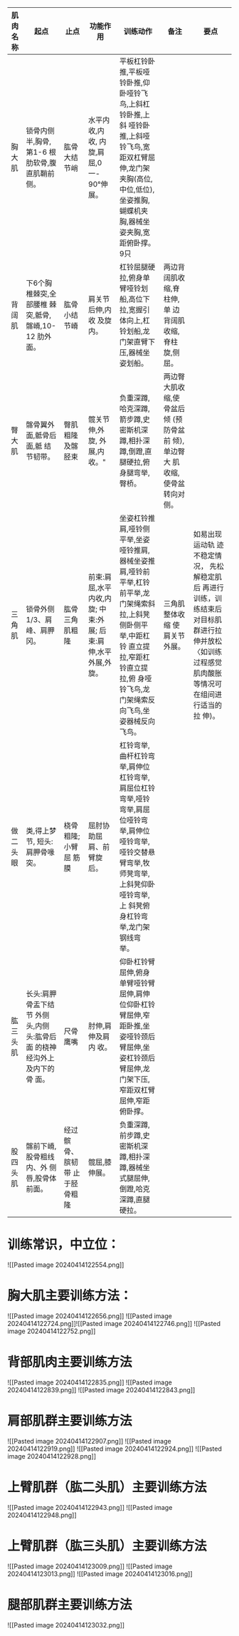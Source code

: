 
| 肌肉名称 | 起点                                      | 止点              | 功能作用                                   | 训练动作                                                                                                      | 备注                                          | 要点                                                                           |
| ---- | --------------------------------------- | --------------- | -------------------------------------- | --------------------------------------------------------------------------------------------------------- | ------------------------------------------- | ---------------------------------------------------------------------------- |
| 胸大肌  | 锁骨内侧半,胸骨,第1-6 根肋软骨,腹直肌鞘前侧。              | 肱骨大结节峭          | 水平内收,内收, 内旋,肩屈,0一- 90°伸展。              | 平板杠铃卧推,平板哑铃卧推,仰卧哑铃飞鸟,上斜杠铃卧推,上斜 哑铃卧推,上斜哑铃飞鸟,宽距双杠臂屈伸,龙门架夹胸(高位,中位,低位),坐姿推胸,蝴蝶机夹胸,器械坐姿夹胸,宽距俯卧撑。 9只            |                                             |                                                                              |
| 背阔肌  | 下6个胸椎棘突,全部腰椎 棘突,骶骨,髂嵴,10-12 肋外面。        | 肱骨小结节嵴          | 肩关节后伸,内收 及旋内。                          | 杠铃屈腿硬拉,俯身单臂哑铃划船,高位下拉,宽握引体向上,杠铃划船,龙门架直臂下压,器械坐姿划船。                                                          | 两边背阔肌收 缩,脊柱伸,单 边背阔肌收缩, 脊柱旋,侧屈。              |                                                                              |
| 臀大肌  | 髂骨翼外面,骶骨后面,骶 结节韧带。                      | 臀肌粗隆及髂胫束        | 髋关节伸,外旋, 外展,内收。"                       | 负重深蹲,哈克深蹲,箭步蹲,史密斯机深蹲,相扑深蹲,倒蹬,直 腿硬拉,俯身腿弯举,臀桥。                                                              | 两边臀大肌收 缩,使骨盆后倾 (预防骨盆前 倾),单边臀大 肌收缩,使骨盆 转向对侧。 |                                                                              |
| 三角肌  | 锁骨外侧1/3、肩峰、肩胛 冈。                        | 肱骨三角肌粗隆         | 前束:肩屈,水平 内收,内旋; 中束:外展; 后束:肩伸,水平 外展,外旋。 | 坐姿杠铃推肩,哑铃侧平举,坐姿 哑铃推肩,器械坐姿推肩,哑铃前 平举,杠铃前平举,龙门架绳索斜 拉,上斜凳侧卧侧平举,中距杠铃 直立提拉,窄距杠铃直立提拉,俯 身哑铃飞鸟,龙门架绳索反向飞鸟,坐姿器械反向飞鸟。 | 三角肌整体收缩 使肩关节外展。                             | 如易出现运动轨 迹不稳定情况， 先松解稳定肌后 再进行训练，训练结束后对目标肌群进行拉伸并放松〈如训练过程感觉肌肉酸胀等情况可在组间进行适当的拉 伸)。 |
| 做二头眼 | 类,得上梦节, 短头:肩胛骨喙突。                       | 桡骨粗隆;小臂屈 筋膜     | 屈肘协助屈肩、前 臂旋后。                          | 杠铃弯举,曲杆杠铃弯举,肩伸位杠铃弯举,肩屈位杠铃弯举,哑铃 弯举,肩屈位哑铃弯举,肩伸位哑铃弯举,哑铃交替悬臂弯举,牧师凳弯举,上斜凳仰卧哑铃弯举,上 斜凳俯身杠铃弯举,龙门架钢线弯 举。           |                                             |                                                                              |
| 肱三头肌 | 长头:肩胛骨盂下结节 外侧头,内侧头:肱骨后面 的桡神经沟外上及内下的骨 面。 | 尺骨鹰嘴            | 肘伸,肩伸及肩内 收。                            | 仰卧杠铃臂屈伸,俯身单臂哑铃臂屈伸,肩伸位仰卧杠铃臂屈伸,窄 距卧推,坐姿哑铃颈后臂屈伸,坐 姿杠铃颈后臂屈伸,龙门架下压, 窄距双杠臂屈伸,窄距俯卧撑。                             |                                             |                                                                              |
| 股四头肌 | 髂前下嵴,股骨粗线内、外 侧唇,股骨体前面。                  | 经过髌骨、膑韧带 止于胫骨粗隆 | 髋屈,膝伸展。                                | 负重深蹲,前步蹲,史密斯机深 蹲,相扑深蹲,器械坐式腿屈伸, 倒蹬,哈克深蹲,直腿硬拉。                                                              |                                             |                                                                              |
# 训练常识，中立位：
![[Pasted image 20240414122554.png]]
# 胸大肌主要训练方法：
![[Pasted image 20240414122656.png]]
![[Pasted image 20240414122724.png]]![[Pasted image 20240414122746.png]]
![[Pasted image 20240414122752.png]]
# 背部肌肉主要训练方法
![[Pasted image 20240414122835.png]]
![[Pasted image 20240414122839.png]]
![[Pasted image 20240414122843.png]]
# 肩部肌群主要训练方法
![[Pasted image 20240414122907.png]]
![[Pasted image 20240414122919.png]]
![[Pasted image 20240414122924.png]]
![[Pasted image 20240414122928.png]]
# 上臂肌群（肱二头肌）主要训练方法
![[Pasted image 20240414122943.png]]
![[Pasted image 20240414122948.png]]
# 上臂肌群（肱三头肌）主要训练方法
![[Pasted image 20240414123009.png]]
![[Pasted image 20240414123013.png]]
![[Pasted image 20240414123016.png]]
# 腿部肌群主要训练方法
![[Pasted image 20240414123032.png]]
